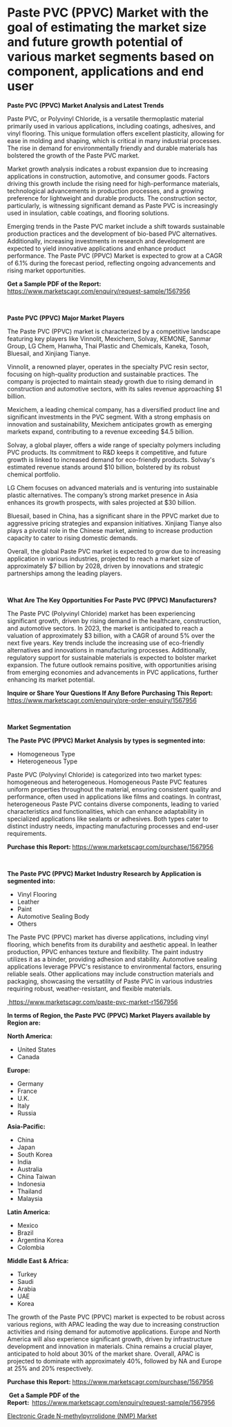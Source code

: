 <p><h1>Paste PVC (PPVC) Market with the goal of estimating the market size and future growth potential of various market segments based on component, applications and end user</h1></p><p><strong>Paste PVC (PPVC) Market Analysis and Latest Trends</strong></p>
<p><p>Paste PVC, or Polyvinyl Chloride, is a versatile thermoplastic material primarily used in various applications, including coatings, adhesives, and vinyl flooring. This unique formulation offers excellent plasticity, allowing for ease in molding and shaping, which is critical in many industrial processes. The rise in demand for environmentally friendly and durable materials has bolstered the growth of the Paste PVC market.</p><p>Market growth analysis indicates a robust expansion due to increasing applications in construction, automotive, and consumer goods. Factors driving this growth include the rising need for high-performance materials, technological advancements in production processes, and a growing preference for lightweight and durable products. The construction sector, particularly, is witnessing significant demand as Paste PVC is increasingly used in insulation, cable coatings, and flooring solutions.</p><p>Emerging trends in the Paste PVC market include a shift towards sustainable production practices and the development of bio-based PVC alternatives. Additionally, increasing investments in research and development are expected to yield innovative applications and enhance product performance. The Paste PVC (PPVC) Market is expected to grow at a CAGR of 6.1% during the forecast period, reflecting ongoing advancements and rising market opportunities.</p></p>
<p><strong>Get a Sample PDF of the Report:&nbsp;</strong> <a href="https://www.marketscagr.com/enquiry/request-sample/1567956?utm_campaign=3215&utm_medium=2&utm_source=Github&utm_content=ia&utm_term=02042025&utm_id=paste-pvc-ppvc">https://www.marketscagr.com/enquiry/request-sample/1567956</a></p>
<p>&nbsp;</p>
<p><strong>Paste PVC (PPVC) Major Market Players</strong></p>
<p><p>The Paste PVC (PPVC) market is characterized by a competitive landscape featuring key players like Vinnolit, Mexichem, Solvay, KEMONE, Sanmar Group, LG Chem, Hanwha, Thai Plastic and Chemicals, Kaneka, Tosoh, Bluesail, and Xinjiang Tianye. </p><p>Vinnolit, a renowned player, operates in the specialty PVC resin sector, focusing on high-quality production and sustainable practices. The company is projected to maintain steady growth due to rising demand in construction and automotive sectors, with its sales revenue approaching $1 billion.</p><p>Mexichem, a leading chemical company, has a diversified product line and significant investments in the PVC segment. With a strong emphasis on innovation and sustainability, Mexichem anticipates growth as emerging markets expand, contributing to a revenue exceeding $4.5 billion.</p><p>Solvay, a global player, offers a wide range of specialty polymers including PVC products. Its commitment to R&D keeps it competitive, and future growth is linked to increased demand for eco-friendly products. Solvay's estimated revenue stands around $10 billion, bolstered by its robust chemical portfolio.</p><p>LG Chem focuses on advanced materials and is venturing into sustainable plastic alternatives. The company’s strong market presence in Asia enhances its growth prospects, with sales projected at $30 billion.</p><p>Bluesail, based in China, has a significant share in the PPVC market due to aggressive pricing strategies and expansion initiatives. Xinjiang Tianye also plays a pivotal role in the Chinese market, aiming to increase production capacity to cater to rising domestic demands.</p><p>Overall, the global Paste PVC market is expected to grow due to increasing application in various industries, projected to reach a market size of approximately $7 billion by 2028, driven by innovations and strategic partnerships among the leading players.</p></p>
<p>&nbsp;</p>
<p><strong>What Are The Key Opportunities For Paste PVC (PPVC) Manufacturers?</strong></p>
<p><p>The Paste PVC (Polyvinyl Chloride) market has been experiencing significant growth, driven by rising demand in the healthcare, construction, and automotive sectors. In 2023, the market is anticipated to reach a valuation of approximately $3 billion, with a CAGR of around 5% over the next five years. Key trends include the increasing use of eco-friendly alternatives and innovations in manufacturing processes. Additionally, regulatory support for sustainable materials is expected to bolster market expansion. The future outlook remains positive, with opportunities arising from emerging economies and advancements in PVC applications, further enhancing its market potential.</p></p>
<p><strong>Inquire or Share Your Questions If Any Before Purchasing This Report:</strong> <a href="https://www.marketscagr.com/enquiry/pre-order-enquiry/1567956?utm_campaign=3215&utm_medium=2&utm_source=Github&utm_content=ia&utm_term=02042025&utm_id=paste-pvc-ppvc">https://www.marketscagr.com/enquiry/pre-order-enquiry/1567956</a></p>
<p>&nbsp;</p>
<p><strong>Market Segmentation</strong></p>
<p><strong>The Paste PVC (PPVC) Market Analysis by types is segmented into:</strong></p>
<p><ul><li>Homogeneous Type</li><li>Heterogeneous Type</li></ul></p>
<p><p>Paste PVC (Polyvinyl Chloride) is categorized into two market types: homogeneous and heterogeneous. Homogeneous Paste PVC features uniform properties throughout the material, ensuring consistent quality and performance, often used in applications like films and coatings. In contrast, heterogeneous Paste PVC contains diverse components, leading to varied characteristics and functionalities, which can enhance adaptability in specialized applications like sealants or adhesives. Both types cater to distinct industry needs, impacting manufacturing processes and end-user requirements.</p></p>
<p><strong>Purchase this Report:&nbsp;</strong><a href="https://www.marketscagr.com/purchase/1567956?utm_campaign=3215&utm_medium=2&utm_source=Github&utm_content=ia&utm_term=02042025&utm_id=paste-pvc-ppvc">https://www.marketscagr.com/purchase/1567956</a></p>
<p>&nbsp;</p>
<p><strong>The Paste PVC (PPVC) Market Industry Research by Application is segmented into:</strong></p>
<p><ul><li>Vinyl Flooring</li><li>Leather</li><li>Paint</li><li>Automotive Sealing Body</li><li>Others</li></ul></p>
<p><p>The Paste PVC (PPVC) market has diverse applications, including vinyl flooring, which benefits from its durability and aesthetic appeal. In leather production, PPVC enhances texture and flexibility. The paint industry utilizes it as a binder, providing adhesion and stability. Automotive sealing applications leverage PPVC's resistance to environmental factors, ensuring reliable seals. Other applications may include construction materials and packaging, showcasing the versatility of Paste PVC in various industries requiring robust, weather-resistant, and flexible materials.</p></p>
<p><a href="https://www.marketscagr.com/paste-pvc-market-r1567956?utm_campaign=3215&utm_medium=2&utm_source=Github&utm_content=ia&utm_term=02042025&utm_id=paste-pvc-ppvc">&nbsp;https://www.marketscagr.com/paste-pvc-market-r1567956</a></p>
<p><strong>In terms of Region, the Paste PVC (PPVC) Market Players available by Region are:</strong></p>
<p>
    <p> <strong> North America: </strong>
        <ul>
            <li>United States</li>
            <li>Canada</li>
        </ul>
        </p> 
    <p> <strong> Europe: </strong>
        <ul>
            <li>Germany</li>
            <li>France</li>
            <li>U.K.</li>
            <li>Italy</li>
            <li>Russia</li>
        </ul>
        </p> 
    <p> <strong> Asia-Pacific: </strong>
        <ul>
            <li>China</li>
            <li>Japan</li>
            <li>South Korea</li>
            <li>India</li>
            <li>Australia</li>
            <li>China Taiwan</li>
            <li>Indonesia</li>
            <li>Thailand</li>
            <li>Malaysia</li>
        </ul>
        </p> 
    <p> <strong> Latin America: </strong>
        <ul>
            <li>Mexico</li>
            <li>Brazil</li>
            <li>Argentina Korea</li>
            <li>Colombia</li>
        </ul>
        </p> 
    <p> <strong> Middle East & Africa: </strong>
        <ul>
            <li>Turkey</li>
            <li>Saudi</li>
            <li>Arabia</li>
            <li>UAE</li>
            <li>Korea</li>
        </ul>
    </p>
    </p>
<p><p>The growth of the Paste PVC (PPVC) market is expected to be robust across various regions, with APAC leading the way due to increasing construction activities and rising demand for automotive applications. Europe and North America will also experience significant growth, driven by infrastructure development and innovation in materials. China remains a crucial player, anticipated to hold about 30% of the market share. Overall, APAC is projected to dominate with approximately 40%, followed by NA and Europe at 25% and 20% respectively.</p></p>
<p><strong>Purchase this Report: </strong><a href="https://www.marketscagr.com/purchase/1567956?utm_campaign=3215&utm_medium=2&utm_source=Github&utm_content=ia&utm_term=02042025&utm_id=paste-pvc-ppvc">https://www.marketscagr.com/purchase/1567956</a></p>
<p>&nbsp;<strong>Get a Sample PDF of the Report:&nbsp;&nbsp;</strong><a href="https://www.marketscagr.com/enquiry/request-sample/1567956?utm_campaign=3215&utm_medium=2&utm_source=Github&utm_content=ia&utm_term=02042025&utm_id=paste-pvc-ppvc">https://www.marketscagr.com/enquiry/request-sample/1567956</a></p>
<p><strong></strong></p>
<p><p><a href="https://github.com/azorrotutus/Market-Research-Report-List-1/blob/main/electronic-grade-n-methylpyrrolidone-nmp-market.md?utm_campaign=3215&utm_medium=2&utm_source=Github&utm_content=ia&utm_term=02042025&utm_id=paste-pvc-ppvc">Electronic Grade N-methylpyrrolidone (NMP) Market</a></p></p>